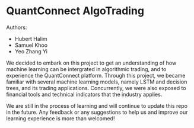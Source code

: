# QuantConnect AlgoTrading

Authors:
- Hubert Halim
- Samuel Khoo
- Yeo Zhang Yi 

We decided to embark on this project to get an understanding of how machine learning can be intergrated in algorithmic trading, and to experience the QuantConnect platform. Through this project, we became familiar with several machine learning models, namely LSTM and decision trees, and its trading applications. Concurrently, we were also exposed to financial tools and technical indicators that the industry applies.

We are still in the process of learning and will continue to update this repo in the future. Any feedback or any suggestions to help us and improve our learning experience is more than welcomed!


